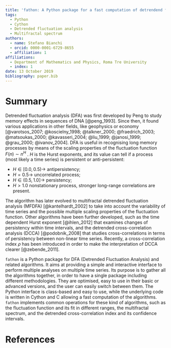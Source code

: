 ```yaml
---
title: 'fathon: A Python package for a fast computation of detrendend fluctuation analysis and related algorithms'
tags:
  - Python
  - Cython
  - Detrended fluctuation analysis
  - Multifractal spectrum
authors:
  - name: Stefano Bianchi
  - orcid: 0000-0001-6729-8655
  - affiliation: 1
affiliations:
  - Department of Mathematics and Physics, Roma Tre University
  - index: 1
date: 13 October 2019
bibliography: paper.bib
---
```


# Summary

Detrended fluctuation analysis (DFA) was first developed by Peng to study memory effects in sequences of DNA [@peng_1993]. Since then, it found various applications in other fields, like geophysics or economy [@varotsos_2007; @koscielny_1998; @talkner_2000; @fraedrich_2003; @matsoukas_2000; @kavasseri_2004; @liu_1999; @janosi_1999; @grau_2000; @ivanov_2004]. DFA is useful in recognising long memory processes by means of the scaling properties of the fluctuation function $F (n) \sim n^H$ . $H$ is the Hurst exponents, and its value can tell if a process (most likely a time series) is persistent or anti-persistent:

- $H \in [0.0, 0.5) \rightarrow$ antipersistency;
- $H = 0.5 \rightarrow$ uncorrelated process;
- $H \in (0.5, 1.0] \rightarrow$ persistency;
- $H > 1.0$ nonstationary process, stronger long-range correlations are present.

 The algorithm has later evolved to multifractal detrended fluctuation analysis (MFDFA) [@kantelhardt_2002] to take into account the variability of time series and the possible multiple scaling properties of the fluctuation function. Other algorithms have been further developed, such as the time dependent Hurst exponent [@ihlen_2012] that examines changes of persistency within time intervals, and the detrended cross-correlation analysis (DCCA) [@podobnik_2008] that studies cross-correlations in terms of persistency between non-linear time series. Recently, a cross-correlation index $\rho$ has been introduced in order to make the interpretation of DCCA clearer [@zebende_2011].



``fathon`` is a Python package for DFA (Detrended Fluctuation Analysis) and related algorithms. It aims at providing a simple and interactive interface to perform multiple analyses on multiple time series. Its purpose is to gather all the algorithms together, in order to have a single package including different methodologies. They are optimised, easy to use in their basic or advanced versions, and the user can easily switch between them. The Python interface is class-based and easy to use, while the underlying code is written in Cython and C allowing a fast computation of the algorithms. ``fathon`` implements common operations for these kind of algorithms, such as the fluctuation function and its fit in different ranges, the multifractal spectrum, and the detrended cross-correlation index and its confidence intervals.

# References

